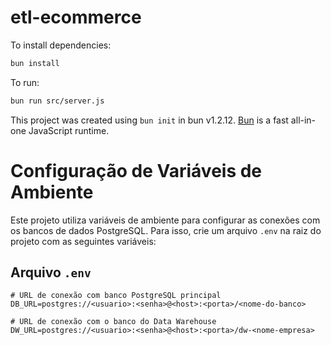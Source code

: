 # etl-ecommerce

To install dependencies:

```bash
bun install
```

To run:

```bash
bun run src/server.js
```

This project was created using `bun init` in bun v1.2.12. [Bun](https://bun.sh) is a fast all-in-one JavaScript runtime.

# Configuração de Variáveis de Ambiente

Este projeto utiliza variáveis de ambiente para configurar as conexões com os bancos de dados PostgreSQL. Para isso, crie um arquivo `.env` na raiz do projeto com as seguintes variáveis:

## Arquivo `.env`

```env
# URL de conexão com banco PostgreSQL principal
DB_URL=postgres://<usuario>:<senha>@<host>:<porta>/<nome-do-banco>

# URL de conexão com o banco do Data Warehouse
DW_URL=postgres://<usuario>:<senha>@<host>:<porta>/dw-<nome-empresa>
